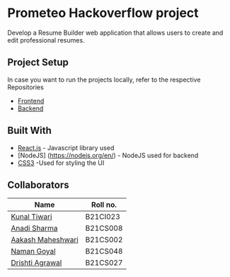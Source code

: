 # Prometeo Hackoverflow project

Develop a Resume Builder web application that allows users to create and edit professional resumes.

## Project Setup
In case you want to run the projects locally, refer to the respective Repositories 
- [Frontend](https://github.com/kunal-iitj/Inter-IIT-Project/blob/main/frontend/README.md)
- [Backend](https://github.com/kunal-iitj/Inter-IIT-Project/blob/main/backend/README.md)


## Built With

* [React.js](https://reactjs.org/) - Javascript library used
* [NodeJS] (https://nodejs.org/en/) - NodeJS used for backend
* [CSS3](https://developer.mozilla.org/en-US/docs/Web/CSS) -Used for styling the UI

## Collaborators
|Name|Roll no.|
|--|--|
|[Kunal Tiwari](https://github.com/kunal-iitj)| B21CI023 |
|[Anadi Sharma](https://github.com/Asharma538)|B21CS008|
|[Aakash Maheshwari](https://github.com/AM-78)|B21CS002|
|[Naman Goyal](https://github.com/naman280104)|B21CS048|
|[Drishti Agrawal](https://github.com/AgrawalDrishti)|B21CS027|
